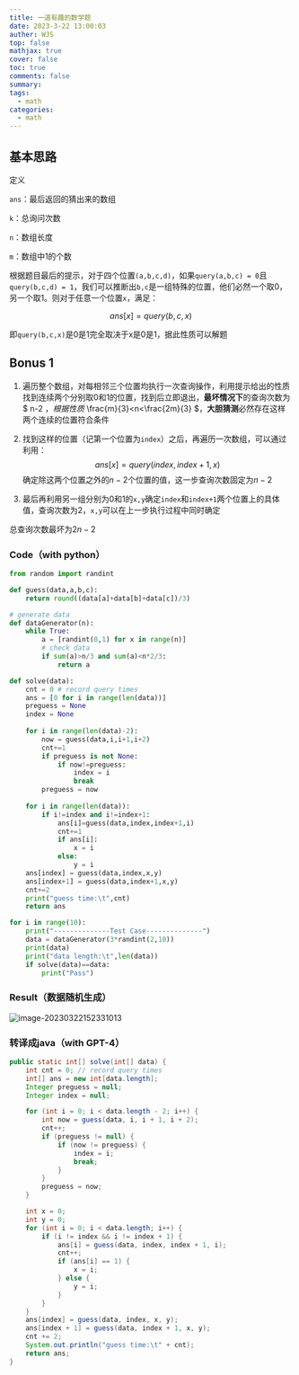 ```yaml
---
title: 一道有趣的数学题
date: 2023-3-22 13:00:03
auther: WJS
top: false
mathjax: true
cover: false
toc: true
comments: false
summary:
tags:
  - math
categories:
  - math
---
```


## 基本思路

定义

`ans`：最后返回的猜出来的数组

`k`：总询问次数

`n`：数组长度

`m`：数组中1的个数

根据题目最后的提示，对于四个位置`(a,b,c,d)`，如果`query(a,b,c) = 0`且`query(b,c,d) = 1`，我们可以推断出`b,c`是一组特殊的位置，他们必然一个取0，另一个取1。则对于任意一个位置`x`，满足：

$$
ans[x] = query(b,c,x) \tag{1}
$$

即`query(b,c,x)`是0是1完全取决于x是0是1，据此性质可以解题

## Bonus 1

1. 遍历整个数组，对每相邻三个位置均执行一次查询操作，利用提示给出的性质找到连续两个分别取0和1的位置，找到后立即退出，**最坏情况下**的查询次数为$ n-2 $，根据性质$ \frac{m}{3}<n<\frac{2m}{3} $，**大胆猜测**必然存在这样两个连续的位置符合条件

2. 找到这样的位置（记第一个位置为`index`）之后，再遍历一次数组，可以通过利用：
   $$
   ans[x] = query(index,index+1,x)
   $$
   确定除这两个位置之外的$n-2$个位置的值，这一步查询次数固定为$n-2$

3. 最后再利用另一组分别为0和1的`x,y`确定`index`和`index+1`两个位置上的具体值，查询次数为2，`x,y`可以在上一步执行过程中同时确定

总查询次数最坏为$2n-2$

### Code（with python）

```python
from random import randint

def guess(data,a,b,c):
    return round((data[a]+data[b]+data[c])/3)

# generate data
def dataGenerator(n):
    while True:
        a = [randint(0,1) for x in range(n)]
        # check data
        if sum(a)>n/3 and sum(a)<n*2/3:
            return a

def solve(data):
    cnt = 0 # record query times
    ans = [0 for i in range(len(data))]
    preguess = None
    index = None
    
    for i in range(len(data)-2):
        now = guess(data,i,i+1,i+2)
        cnt+=1
        if preguess is not None:
            if now!=preguess:
                index = i
                break
        preguess = now
    
    for i in range(len(data)):
        if i!=index and i!=index+1:
            ans[i]=guess(data,index,index+1,i)
            cnt+=1
            if ans[i]:
                x = i
            else:
                y = i
    ans[index] = guess(data,index,x,y)
    ans[index+1] = guess(data,index+1,x,y)
    cnt+=2
    print("guess time:\t",cnt)
    return ans

for i in range(10):
    print("--------------Test Case--------------")
    data = dataGenerator(3*randint(2,10))
    print(data)
    print("data length:\t",len(data))
    if solve(data)==data:
        print("Pass")
```

### Result（数据随机生成）

![image-20230322152331013](C:\Users\30232\AppData\Roaming\Typora\typora-user-images\image-20230322152331013.png)

### 转译成java（with GPT-4）

```java
public static int[] solve(int[] data) {
    int cnt = 0; // record query times
    int[] ans = new int[data.length];
    Integer preguess = null;
    Integer index = null;

    for (int i = 0; i < data.length - 2; i++) {
        int now = guess(data, i, i + 1, i + 2);
        cnt++;
        if (preguess != null) {
            if (now != preguess) {
                index = i;
                break;
            }
        }
        preguess = now;
    }

    int x = 0;
    int y = 0;
    for (int i = 0; i < data.length; i++) {
        if (i != index && i != index + 1) {
            ans[i] = guess(data, index, index + 1, i);
            cnt++;
            if (ans[i] == 1) {
                x = i;
            } else {
                y = i;
            }
        }
    }
    ans[index] = guess(data, index, x, y);
    ans[index + 1] = guess(data, index + 1, x, y);
    cnt += 2;
    System.out.println("guess time:\t" + cnt);
    return ans;
}
```

